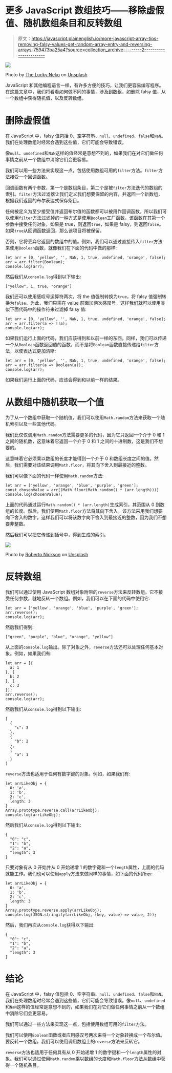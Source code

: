 # 更多 JavaScript 数组技巧——移除虚假值、随机数组条目和反转数组

> 原文：<https://javascript.plainenglish.io/more-javascript-array-tips-removing-falsy-values-get-random-array-entry-and-reversing-arrays-759473ba25a4?source=collection_archive---------2----------------------->

![](img/061bd8beea270cda7b7fc59a9f0f078e.png)

Photo by [The Lucky Neko](https://unsplash.com/@theluckyneko?utm_source=medium&utm_medium=referral) on [Unsplash](https://unsplash.com?utm_source=medium&utm_medium=referral)

JavaScript 和其他编程语言一样，有许多方便的技巧，让我们更容易编写程序。在这篇文章中，我们将看看如何做不同的事情，涉及到数组，如删除 falsy 值，从一个数组中获得随机值，以及反转数组。

# 删除虚假值

在 JavaScript 中，falsy 值包括 0、空字符串、`null`、`undefined`、`false`和`NaN`。我们在处理数组时经常会遇到这些值，它们可能会导致错误。

像`null`、`undefined`和`NaN`这样的值经常是意想不到的，如果我们在对它们做任何事情之前从一个数组中消除它们会更容易。

我们可以用一些方法来实现这一点，包括使用数组可用的`filter`方法。`filter`方法接受一个回调函数。

回调函数有两个参数，第一个是数组条目，第二个是被`filter`方法迭代的数组的索引。`filter`方法过滤器让我们定义我们想要保留的内容，并返回一个新数组，根据我们返回的布尔表达式保存条目。

任何被定义为至少接受值并返回布尔值的函数都可以被用作回调函数，所以我们可以使用`filter`方法过滤掉的一种方式是使用`Boolean`工厂函数，该函数在其第一个参数中接受任何对象，如果是 true，则返回`true`，如果是 falsy，则返回`false`。如果`true`从回调函数返回，那么该项目将被保留。

否则，它将丢弃它返回的数组中的值。例如，我们可以通过直接传入`filter`方法来使用`Boolean`函数，就像我们在下面的代码中做的那样:

```
let arr = [0, 'yellow', '', NaN, 1, true, undefined, 'orange', false];
arr = arr.filter(Boolean);
console.log(arr);
```

然后我们从`console.log`得到以下输出:

```
["yellow", 1, true, "orange"]
```

我们还可以使用感叹号运算符两次，将 the 值强制转换为`true`，将 falsy 值强制转换为`false`。为此，我们只需在 value 前面加两次感叹号，这样我们就可以使用类似下面代码中的操作符来过滤掉 falsy 值:

```
let arr = [0, 'yellow', '', NaN, 1, true, undefined, 'orange', false];
arr = arr.filter(a => !!a);
console.log(arr);
```

如果我们运行上面的代码，我们应该得到和以前一样的东西。同样，我们可以传递一个从`Boolean`函数返回值的函数，而不是将`Boolean`函数直接传递给`filter`方法，以使表达式更加清晰:

```
let arr = [0, 'yellow', '', NaN, 1, true, undefined, 'orange', false];
arr = arr.filter(a => Boolean(a));
console.log(arr);
```

如果我们运行上面的代码，应该会得到和以前一样的结果。

# 从数组中随机获取一个值

为了从一个数组中获取一个随机值，我们可以使用`Math.random`方法来获取一个随机索引以及一些其他代码。

我们比仅仅调用`Math.random`方法需要更多的代码，因为它只返回一个介于 0 和 1 之间的随机数，这意味着它返回一个介于 0 和 1 之间的十进制数，这是我们不想要的。

这意味着它必须乘以数组的长度才能得到一个介于 0 和数组长度之间的值。然后，我们需要对该结果调用`Math.floor`，将其向下舍入到最接近的整数。

我们可以像下面的代码一样使用`Math.random`方法:

```
let arr = ['yellow', 'orange', 'blue', 'purple', 'green'];
const chosenValue = arr[(Math.floor(Math.random() * (arr.length)))]
console.log(chosenValue);
```

上面的代码通过运行`Math.random() * (arr.length)`生成索引，其范围从 0 到数组的长度。然后，我们使用`Math.floor`方法将其向下舍入，该方法采用我们想要向下舍入的数字，这样我们可以将该数字向下舍入到最接近的整数，因为我们不想要非整数。

然后我们可以把它传递到括号中，得到生成的索引。

![](img/e8f86f74bf1e67c1553adca848a61c44.png)

Photo by [Roberto Nickson](https://unsplash.com/@rpnickson?utm_source=medium&utm_medium=referral) on [Unsplash](https://unsplash.com?utm_source=medium&utm_medium=referral)

# 反转数组

我们可以通过使用 JavaScript 数组对象附带的`reverse`方法来反转数组。它不接受任何参数，就地反转一个数组。例如，我们可以在下面的代码中使用它:

```
let arr = ['yellow', 'orange', 'blue', 'purple', 'green'];
arr.reverse();
console.log(arr);
```

然后我们得到:

```
["green", "purple", "blue", "orange", "yellow"]
```

从上面的`console.log`输出。除了对象之外，`reverse`方法还可以处理任何基本对象。例如，如果我们有:

```
let arr = [{
  a: 1
}, {
  b: 2
}, {
  c: 3
}];
arr.reverse();
console.log(arr);
```

然后我们从`console.log`得到以下输出:

```
[
  {
    "c": 3
  },
  {
    "b": 2
  },
  {
    "a": 1
  }
]
```

`reverse`方法也适用于任何有数字键的对象。例如，如果我们有:

```
let arrLikeObj = {
  0: 'a',
  1: 'b',
  2: 'c',
  length: 3
}
Array.prototype.reverse.call(arrLikeObj);
console.log(arrLikeObj);
```

然后我们从`console.log`得到以下输出:

```
{
  "0": "c",
  "1": "b",
  "2": "a",
  "length": 3
}
```

只要对象有从 0 开始并从 0 开始递增 1 的数字键和一个`length`属性，上面的代码就能工作。我们也可以使用`apply`方法来做同样的事情，如下面的代码所示:

```
let arrLikeObj = {
  0: 'a',
  1: 'b',
  2: 'c',
  length: 3
}
Array.prototype.reverse.apply(arrLikeObj);
console.log(JSON.stringify(arrLikeObj, (key, value) => value, 2));
```

然后，我们再次从`console.log`获得以下输出:

```
{
  "0": "c",
  "1": "b",
  "2": "a",
  "length": 3
}
```

# 结论

在 JavaScript 中，falsy 值包括 0、空字符串、`null`、`undefined`、`false`和`NaN`。我们在处理数组时经常会遇到这些值，它们可能会导致错误。像`null`、`undefined`和`NaN`这样的值经常是意想不到的，如果我们在对它们做任何事情之前从一个数组中消除它们会更容易。

我们可以通过一些方法来实现这一点，包括使用数组可用的`filter`方法。

我们可以使用`Boolean`函数或者应用感叹号两次来将一个对象转换成一个布尔值。要反转一个数组，我们可以使用调用数组上的`reverse`方法来反转它。

`reverse`方法也适用于任何具有从 0 开始递增 1 的数字键和一个`length`属性的对象。我们可以通过使用`Math.random`乘以数组的长度和`Math.floor`方法从数组中获得一个随机条目。